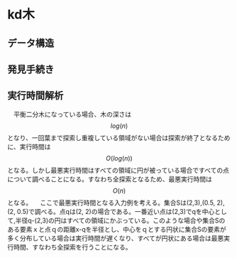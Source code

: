 # kd木

## データ構造

## 発見手続き

## 実行時間解析
　平衡二分木になっている場合、木の深さは$$log(n)$$となり、一回葉まで探索し重複している領域がない場合は探索が終了となるために、実行時間は$$O(log(n))$$となる。しかし最悪実行時間はすべての領域に円が被っている場合ですべての点について調べることになる。すなわち全探索となるため、最悪実行時間は$$O(n)$$となる。
　ここで最悪実行時間となる入力例を考える。集合Sは(2,3),(0.5, 2),(2, 0.5)で調べる。点qは(2, 2)の場合である。一番近い点は(2,3)でqを中心として,半径q-(2,3)の円はすべての領域にかぶっている。このような場合や集合Sのある要素ｘと点ｑの距離x-qを半径とし、中心をｑとする円状に集合Sの要素が多く分布している場合は実行時間が遅くなり、すべてが円状にある場合は最悪実行時間、すなわち全探索を行うことになる。